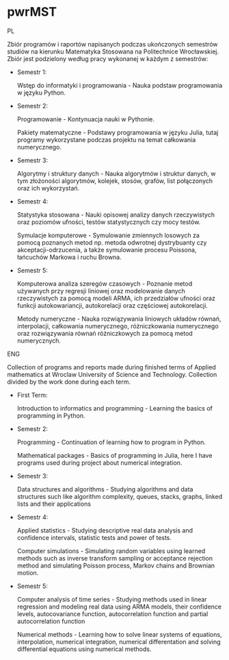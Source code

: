 # pwrMST

PL

Zbiór programów i raportów napisanych podczas ukończonych semestrów studiów na kierunku Matematyka Stosowana na Politechnice Wrocławskiej.
Zbiór jest podzielony według pracy wykonanej w każdym z semestrów:

- Semestr 1:

    Wstęp do informatyki i programowania - Nauka podstaw programowania w języku Python.

- Semestr 2:
    
    Programowanie - Kontynuacja nauki w Pythonie.

    Pakiety matematyczne - Podstawy programowania w języku Julia, tutaj programy wykorzystane podczas projektu na temat całkowania numerycznego.

- Semestr 3:

    Algorytmy i struktury danych - Nauka algorytmów i struktur danych, w tym złożoności algorytmów, kolejek, stosów, grafów, list połączonych oraz ich wykorzystań.

- Semestr 4:

    Statystyka stosowana - Nauki opisowej analizy danych rzeczywistych oraz poziomów ufności, testów statystycznych czy mocy testów.

    Symulacje komputerowe - Symulowanie zmiennych losowych za pomocą poznanych metod np. metoda odwrotnej dystrybuanty czy akceptacji-odrzucenia, a także symulowanie procesu Poissona, łańcuchów Markowa i ruchu Browna.

- Semestr 5:

    Komputerowa analiza szeregów czasowych - Poznanie metod używanych przy regresji liniowej oraz modelowanie danych rzeczywistych za pomocą modeli ARMA, ich przedziałów ufności oraz funkcji autokowariancji, autokorelacji oraz częściowej autokorelacji.

    Metody numeryczne - Nauka rozwiązywania liniowych układów równań, interpolacji, całkowania numerycznego, różniczkowania numerycznego oraz rozwiązywania równań różniczkowych za pomocą metod numerycznych.

ENG

Collection of programs and reports made during finished terms of Applied mathematics at Wroclaw University of Science and Technology. Collection divided by the work done during each term.

- First Term:

    Introduction to informatics and programming - Learning the basics of programming in Python.

- Semestr 2:
    
    Programming - Continuation of learning how to program in Python.

    Mathematical packages - Basics of programming in Julia, here I have programs used during project about numerical integration.

- Semestr 3:

    Data structures and algorithms - Studying algorithms and data structures such like algorithm complexity, queues, stacks, graphs, linked lists and their applications

- Semestr 4:

    Applied statistics - Studying descriptive real data analysis and confidence intervals, statistic tests and power of tests.

    Computer simulations - Simulating random variables using learned methods such as inverse transform sampling or acceptance rejection method and simulating Poisson process, Markov chains and Brownian motion.

- Semestr 5:

    Computer analysis of time series - Studying methods used in linear regression and modeling real data using ARMA models, their confidence levels, autocovariance function, autocorrelation function and partial autocorrelation function

    Numerical methods - Learning how to solve linear systems of equations, interpolation, numerical integration, numerical differentation and solving differential equations using numerical methods.
